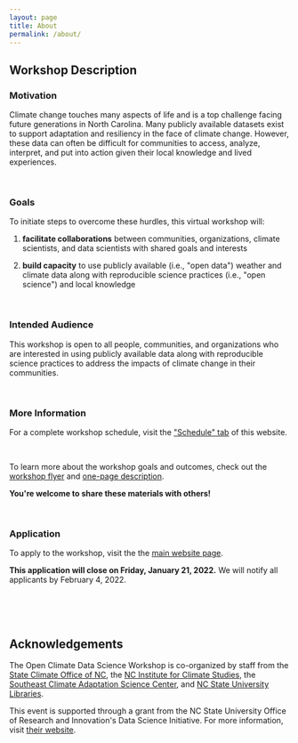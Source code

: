 ```yaml
---
layout: page
title: About
permalink: /about/
---
```


## Workshop Description

### Motivation 

Climate change touches many aspects of life and is a top challenge facing future generations in North Carolina. Many publicly available datasets exist to support adaptation and resiliency in the face of climate change. However, these data can often be difficult for communities to access, analyze, interpret, and put into action given their local knowledge and lived experiences. 

<br>

### Goals

To initiate steps to overcome these hurdles, this virtual workshop will:

1. **facilitate collaborations** between communities, organizations, climate scientists, and data scientists with shared goals and interests

2. **build capacity** to use publicly available (i.e., "open data") weather and climate data along with reproducible science practices (i.e., "open science") and local knowledge

<br>

### Intended Audience

This workshop is open to all people, communities, and organizations who are interested in using publicly available data along with reproducible science practices to address the impacts of climate change in their communities.

<br>

### More Information 

For a complete workshop schedule, visit the ["Schedule" tab](https://open-climate-data-science.github.io/schedule/) of this website.

<br>

To learn more about the workshop goals and outcomes, check out the [workshop flyer](https://drive.google.com/file/d/1f8PhgextME6hivKc0m34MSm0emjSBdrZ/view?usp=sharing) and [one-page description](https://docs.google.com/document/d/e/2PACX-1vTgMzSMJO6csukianvQsofSQrjRjdZB7Yjgcz3tCU7yE8qe3jXy3N3GqYjoZR6_sVV3pb76G61Hw_wU/pub).

**You're welcome to share these materials with others!**

<br>

### Application

To apply to the workshop, visit the the [main website page](https://go.ncsu.edu/open-climate-data).

**This application will close on Friday, January 21, 2022.** We will notify all applicants by February 4, 2022.

<br>
<br>
<br>

## Acknowledgements

The Open Climate Data Science Workshop is co-organized by staff from the [State Climate Office of NC](https://climate.ncsu.edu), the [NC Institute for Climate Studies](https://ncics.org/), the [Southeast Climate Adaptation Science Center](https://secasc.ncsu.edu/), and [NC State University Libraries](https://www.lib.ncsu.edu/).

This event is supported through a grant from the NC State University Office of Research and Innovation's Data Science Initiative. For more information, visit [their website](https://research.ncsu.edu/dsi/internal-funding/).